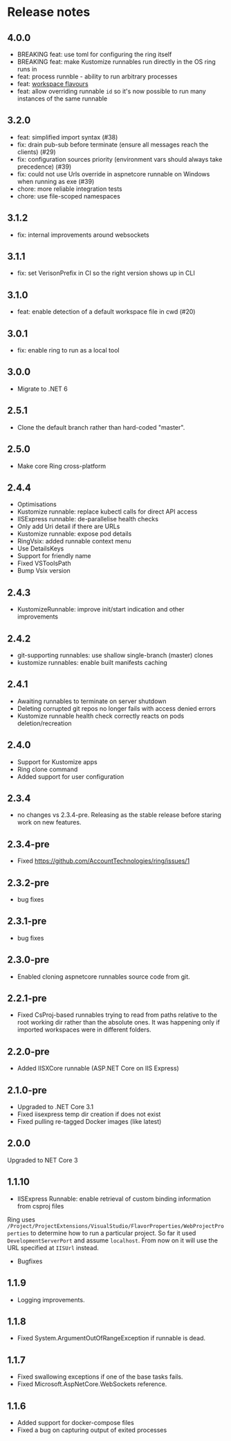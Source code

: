 # Release notes

## 4.0.0

* BREAKING feat: use toml for configuring the ring itself
* BREAKING feat: make Kustomize runnables run directly in the OS ring runs in
* feat: process runnble - ability to run arbitrary processes
* feat: [workspace flavours](docs/authoring-workspaces.md#workspace-flavours)
* feat: allow overriding runnable `id` so it's now possible to run many instances of the same runnable

## 3.2.0

* feat: simplified import syntax (#38)
* fix: drain pub-sub before terminate (ensure all messages reach the clients) (#29)
* fix: configuration sources priority (environment vars should always take precedence) (#39)
* fix: could not use Urls override in aspnetcore runnable on Windows when running as exe (#39)
* chore: more reliable integration tests 
* chore: use file-scoped namespaces

## 3.1.2

* fix: internal improvements around websockets

## 3.1.1

* fix: set VerisonPrefix in CI so the right version shows up in CLI

## 3.1.0

* feat: enable detection of a default workspace file in cwd (#20)

## 3.0.1

* fix: enable ring to run as a local tool

## 3.0.0

* Migrate to .NET 6

## 2.5.1

* Clone the default branch rather than hard-coded "master".

## 2.5.0

* Make core Ring cross-platform

## 2.4.4

* Optimisations
* Kustomize runnable: replace kubectl calls for direct API access
* IISExpress runnable: de-parallelise health checks
* Only add Uri detail if there are URLs
* Kustomize runnable: expose pod details
* RingVsix: added runnable context menu
* Use DetailsKeys
* Support for friendly name
* Fixed VSToolsPath
* Bump Vsix version

## 2.4.3

* KustomizeRunnable: improve init/start indication and other improvements

## 2.4.2

* git-supporting runnables: use shallow single-branch (master) clones
* kustomize runnables: enable built manifests caching 

## 2.4.1

* Awaiting runnables to terminate on server shutdown
* Deleting corrupted git repos no longer fails with access denied errors
* Kustomize runnable health check correctly reacts on pods deletion/recreation

## 2.4.0

* Support for Kustomize apps
* Ring clone command
* Added support for user configuration

## 2.3.4

* no changes vs 2.3.4-pre. Releasing as the stable release before staring work on new features.

## 2.3.4-pre

* Fixed https://github.com/AccountTechnologies/ring/issues/1

## 2.3.2-pre

* bug fixes

## 2.3.1-pre

* bug fixes

## 2.3.0-pre

* Enabled cloning aspnetcore runnables source code from git.

## 2.2.1-pre

* Fixed CsProj-based runnables trying to read from paths relative to the root working dir rather than the absolute ones. It was happening only if imported workspaces were in different folders.

## 2.2.0-pre

* Added IISXCore runnable (ASP.NET Core on IIS Express)

## 2.1.0-pre

* Upgraded to .NET Core 3.1
* Fixed iisexpress temp dir creation if does not exist
* Fixed pulling re-tagged Docker images (like latest)

## 2.0.0

Upgraded to NET Core 3

## 1.1.10

* IISExpress Runnable: enable retrieval of custom binding information from csproj files

Ring uses `/Project/ProjectExtensions/VisualStudio/FlavorProperties/WebProjectProperties` to determine how to run a particular project.
So far it used `DevelopmentServerPort` and assume `localhost`. From now on it will use the URL specified at `IISUrl` instead.

* Bugfixes

## 1.1.9

* Logging improvements.

## 1.1.8

* Fixed System.ArgumentOutOfRangeException if runnable is dead.

## 1.1.7

* Fixed swallowing exceptions if one of the base tasks fails. 
* Fixed Microsoft.AspNetCore.WebSockets reference.

## 1.1.6

* Added support for docker-compose files
* Fixed a bug on capturing output of exited processes
